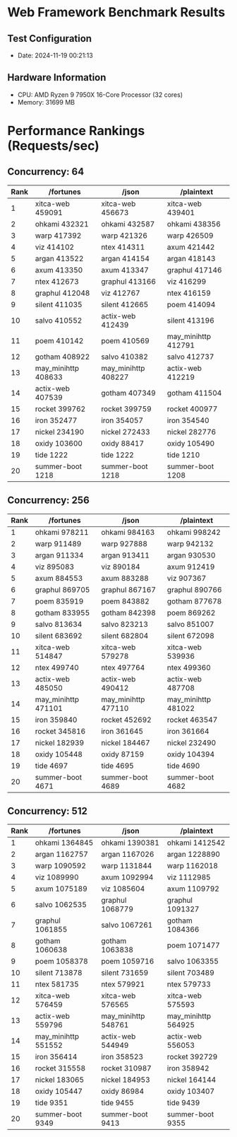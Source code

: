 # Web Framework Benchmark Results

## Test Configuration

- Date: 2024-11-19 00:21:13
## Hardware Information
- CPU: AMD Ryzen 9 7950X 16-Core Processor (32 cores)
- Memory: 31699 MB

# Performance Rankings (Requests/sec)

## Concurrency: 64

| Rank | /fortunes | /json | /plaintext |
|------|-----------------|-----------------|-----------------|
|    1 | xitca-web    459091 | xitca-web    456673 | xitca-web    439401 |
|    2 | ohkami       432321 | ohkami       432587 | ohkami       438356 |
|    3 | warp         417392 | warp         421326 | warp         426509 |
|    4 | viz          414102 | ntex         414311 | axum         421442 |
|    5 | argan        413522 | argan        414154 | argan        418143 |
|    6 | axum         413350 | axum         413347 | graphul      417146 |
|    7 | ntex         412673 | graphul      413166 | viz          416299 |
|    8 | graphul      412048 | viz          412767 | ntex         416159 |
|    9 | silent       411035 | silent       412665 | poem         414094 |
|   10 | salvo        410552 | actix-web    412439 | silent       413196 |
|   11 | poem         410142 | poem         410569 | may_minihttp    412791 |
|   12 | gotham       408922 | salvo        410382 | salvo        412737 |
|   13 | may_minihttp    408633 | may_minihttp    408227 | actix-web    412219 |
|   14 | actix-web    407539 | gotham       407349 | gotham       411504 |
|   15 | rocket       399762 | rocket       399759 | rocket       400977 |
|   16 | iron         352477 | iron         354057 | iron         354540 |
|   17 | nickel       234190 | nickel       272433 | nickel       282776 |
|   18 | oxidy        103600 | oxidy         88417 | oxidy        105490 |
|   19 | tide           1222 | tide           1222 | tide           1210 |
|   20 | summer-boot      1218 | summer-boot      1218 | summer-boot      1208 |

## Concurrency: 256

| Rank | /fortunes | /json | /plaintext |
|------|-----------------|-----------------|-----------------|
|    1 | ohkami       978211 | ohkami       984163 | ohkami       998242 |
|    2 | warp         911489 | warp         927888 | warp         942132 |
|    3 | argan        911334 | argan        913411 | argan        930530 |
|    4 | viz          895083 | viz          890184 | axum         912419 |
|    5 | axum         884553 | axum         883288 | viz          907367 |
|    6 | graphul      869705 | graphul      867167 | graphul      890766 |
|    7 | poem         835919 | poem         843882 | gotham       877678 |
|    8 | gotham       833955 | gotham       842398 | poem         869262 |
|    9 | salvo        813634 | salvo        823213 | salvo        851007 |
|   10 | silent       683692 | silent       682804 | silent       672098 |
|   11 | xitca-web    514847 | xitca-web    579278 | xitca-web    539936 |
|   12 | ntex         499740 | ntex         497764 | ntex         499360 |
|   13 | actix-web    485050 | actix-web    490412 | actix-web    487708 |
|   14 | may_minihttp    471101 | may_minihttp    477110 | may_minihttp    481022 |
|   15 | iron         359840 | rocket       452692 | rocket       463547 |
|   16 | rocket       345816 | iron         361645 | iron         361664 |
|   17 | nickel       182939 | nickel       184467 | nickel       232490 |
|   18 | oxidy        105448 | oxidy         87159 | oxidy        104394 |
|   19 | tide           4697 | tide           4695 | tide           4690 |
|   20 | summer-boot      4671 | summer-boot      4689 | summer-boot      4682 |

## Concurrency: 512

| Rank | /fortunes | /json | /plaintext |
|------|-----------------|-----------------|-----------------|
|    1 | ohkami      1364845 | ohkami      1390381 | ohkami      1412542 |
|    2 | argan       1162757 | argan       1167026 | argan       1228890 |
|    3 | warp        1090592 | warp        1131844 | warp        1162018 |
|    4 | viz         1089990 | axum        1092994 | viz         1112985 |
|    5 | axum        1075189 | viz         1085604 | axum        1109792 |
|    6 | salvo       1062535 | graphul     1068779 | graphul     1091327 |
|    7 | graphul     1061855 | salvo       1067261 | gotham      1084366 |
|    8 | gotham      1060638 | gotham      1063838 | poem        1071477 |
|    9 | poem        1058378 | poem        1059716 | salvo       1063355 |
|   10 | silent       713878 | silent       731659 | silent       703489 |
|   11 | ntex         581735 | ntex         579921 | ntex         579733 |
|   12 | xitca-web    576459 | xitca-web    576565 | xitca-web    575593 |
|   13 | actix-web    559796 | may_minihttp    548761 | may_minihttp    564925 |
|   14 | may_minihttp    551552 | actix-web    544949 | actix-web    556053 |
|   15 | iron         356414 | iron         358523 | rocket       392729 |
|   16 | rocket       315558 | rocket       310987 | iron         358942 |
|   17 | nickel       183065 | nickel       184953 | nickel       164144 |
|   18 | oxidy        105447 | oxidy         86984 | oxidy        103407 |
|   19 | tide           9351 | tide           9455 | tide           9439 |
|   20 | summer-boot      9349 | summer-boot      9413 | summer-boot      9355 |
